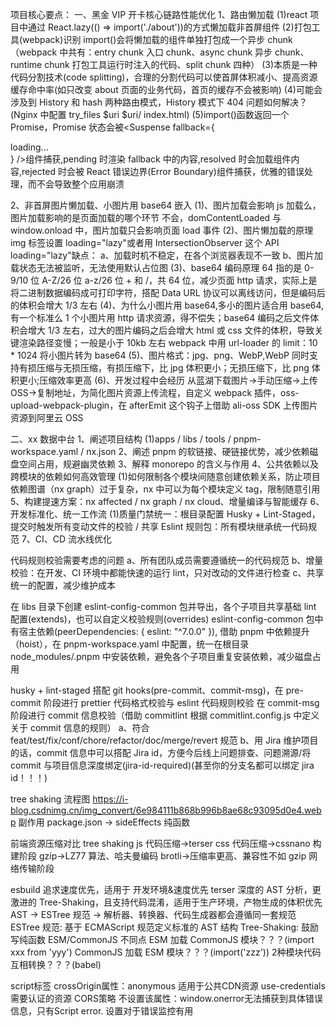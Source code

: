 项目核心要点：
一、黑金 VIP 开卡核心链路性能优化
1、路由懒加载
(1)react 项目中通过 React.lazy(() => import('./about'))的方式懒加载非首屏组件
(2)打包工具(webpack)识别 import()会将懒加载的组件单独打包成一个异步 chunk（webpack 中共有：entry chunk 入口 chunk、async chunk 异步 chunk、runtime chunk 打包工具运行时注入的代码、split chunk 四种）
(3)本质是一种代码分割技术(code splitting)，合理的分割代码可以使首屏体积减小、提高资源缓存命中率(如只改变 about 页面的业务代码，首页的缓存不会被影响)
(4)可能会涉及到 History 和 hash 两种路由模式，History 模式下 404 问题如何解决？(Nginx 中配置 try_files $uri $uri/ index.html)
(5)import()函数返回一个 Promise，Promise 状态会被<Suspense fallback={<div>loading...</div>} />组件捕获,pending 时渲染 fallback 中的内容,resolved 时会加载组件内容,rejected 时会被
React 错误边界(Error Boundary)组件捕获，优雅的错误处理，而不会导致整个应用崩溃

2、非首屏图片懒加载、小图片用 base64 嵌入
(1)、图片加载会影响 js 加载么，图片加载影响的是页面加载的哪个环节
不会，domContentLoaded 与 window.onload 中，图片加载只会影响页面 load 事件
(2)、图片懒加载的原理
img 标签设置 loading="lazy"或者用 IntersectionObserver 这个 API
loading="lazy"缺点：
a、加载时机不稳定，在各个浏览器表现不一致
b、图片加载状态无法被监听，无法使用默认占位图
(3)、base64 编码原理
64 指的是 0-9/10 位 A-Z/26 位 a-z/26 位 + 和 /，共 64 位，减少页面 http 请求，实际上是将二进制数据编码成可打印字符，搭配 Data URL 协议可以离线访问，但是编码后的体积会增大 1/3 左右
(4)、为什么小图片用 base64,多小的图片适合用 base64,有一个标准么
1 个小图片用 http 请求资源，得不偿失；base64 编码之后文件体积会增大 1/3 左右，过大的图片编码之后会增大 html 或 css 文件的体积，导致关键渲染路径变慢；一般是小于 10kb 左右
webpack 中用 url-loader 的 limit：10 \* 1024 将小图片转为 base64
(5)、图片格式：jpg、png、WebP,WebP 同时支持有损压缩与无损压缩，有损压缩下，比 jpg 体积更小；无损压缩下，比 png 体积更小;压缩效率更高
(6)、开发过程中会经历 从蓝湖下载图片->手动压缩->上传 OSS->复制地址，为简化图片资源上传流程，自定义 webpack 插件，oss-upload-webpack-plugin，在 afterEmit 这个钩子上借助 ali-oss SDK 上传图片资源到阿里云 OSS

二、xx 数据中台
1、阐述项目结构
(1)apps / libs / tools / pnpm-workspace.yaml / nx.json
2、阐述 pnpm 的软链接、硬链接优势，减少依赖磁盘空间占用，规避幽灵依赖
3、解释 monorepo 的含义与作用
4、公共依赖以及跨模块的依赖如何高效管理
(1)如何限制各个模块间随意创建依赖关系，防止项目依赖图谱（nx graph）过于复杂，nx 中可以为每个模块定义 tag，限制随意引用
5、构建提速方案：nx affected / nx graph / nx cloud、增量编译与智能缓存
6、开发标准化、统一工作流
(1)质量门禁统一：根目录配置 Husky + Lint-Staged，提交时触发所有变动文件的校验 / 共享 Eslint 规则包：所有模块继承统一代码规范
7、CI、CD 流水线优化

代码规则校验需要考虑的问题
a、所有团队成员需要遵循统一的代码规范
b、增量校验：在开发、CI 环境中都能快速的运行 lint，只对改动的文件进行检查
c、共享统一的配置，减少维护成本

在 libs 目录下创建 eslint-config-common 包并导出，各个子项目共享基础 lint 配置(extends)，也可以自定义校验规则(overrides)
eslint-config-common 包中有宿主依赖(peerDependencies: { eslint: "^7.0.0" }), 借助 pnpm 中依赖提升（hoist），在 pnpm-workspace.yaml
中配置，统一在根目录 node_modules/.pnpm 中安装依赖，避免各个子项目重复安装依赖，减少磁盘占用

husky + lint-staged 搭配 git hooks(pre-commit、commit-msg)，在 pre-commit 阶段进行 prettier 代码格式校验与 eslint 代码规则校验
在 commit-msg 阶段进行 commit 信息校验（借助 commitlint 根据 commitlint.config.js 中定义关于 commit 信息的规则）
a、符合 feat/test/fix/conf/chore/refactor/doc/merge/revert 规范
b、用 Jira 维护项目的话，commit 信息中可以搭配 Jira id，方便今后线上问题排查、问题溯源/将 commit 与项目信息深度绑定(jira-id-required)(甚至你的分支名都可以绑定 jira id！！！)

tree shaking 流程图 https://i-blog.csdnimg.cn/img_convert/6e984111b868b996b8ae68c93095d0e4.webp
副作用 package.json -> sideEffects
纯函数

前端资源压缩对比
tree shaking
js 代码压缩->terser css 代码压缩->cssnano 构建阶段
gzip->LZ77 算法、哈夫曼编码 brotli->压缩率更高、兼容性不如 gzip 网络传输阶段

esbuild 追求速度优先，适用于 开发环境&速度优先
terser 深度的 AST 分析，更激进的 Tree-Shaking，且支持代码混淆，适用于生产环境，产物生成的体积优先
AST -> ESTree 规范 -> 解析器、转换器、代码生成器都会遵循同一套规范
ESTree 规范: 基于 ECMAScript 规范定义标准的 AST 结构
Tree-Shaking: 鼓励写纯函数
ESM/CommonJS 不同点 ESM 加载 CommonJS 模块？？？(import xxx from 'yyy') CommonJS 加载 ESM 模块？？？(import('zzz'))
2种模块代码互相转换？？？(babel)

script标签
  crossOrigin属性：anonymous 适用于公共CDN资源 use-credentials 需要认证的资源 CORS策略
  不设置该属性：window.onerror无法捕获到具体错误信息，只有Script error. 设置对于错误监控有用